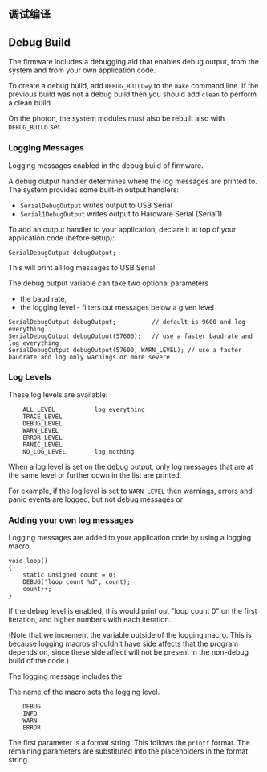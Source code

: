 ## 调试编译
## Debug Build

The firmware includes a debugging aid that enables debug output, from the system and from your own application code.

To create a debug build, add `DEBUG_BUILD=y` to the `make` command line. If the previous build was not a debug build then
you should add `clean` to perform a clean build.

On the photon, the system modules must also be rebuilt also with `DEBUG_BUILD` set.


### Logging Messages

Logging messages enabled in the debug build of firmware.

A debug output handler determines where the log messages are printed to.
The system provides some built-in output handlers:

- `SerialDebugOutput` writes output to USB Serial
- `Serial1DebugOutput` writes output to Hardware Serial (Serial1)

To add an output handler to your application, declare it at top of your application code (before setup):

```
SerialDebugOutput debugOutput;
```

This will print all log messages to USB Serial.

The debug output variable can take two optional parameters

- the baud rate,
- the logging level - filters out messages below a given level

```
SerialDebugOutput debugOutput;          // default is 9600 and log everything
SerialDebugOutput debugOutput(57600);   // use a faster baudrate and log everything
SerialDebugOutput debugOutput(57600, WARN_LEVEL); // use a faster baudrate and log only warnings or more severe

```

### Log Levels

These log levels are available:

```
    ALL_LEVEL           log everything
    TRACE_LEVEL
    DEBUG_LEVEL
    WARN_LEVEL
    ERROR_LEVEL
    PANIC_LEVEL
    NO_LOG_LEVEL        log nothing
```

When a log level is set on the debug output, only log messages that are at the same level or
further down in the list are printed.

For example, if the log level is set to `WARN_LEVEL` then warnings, errors and
panic events are logged, but not debug messages or


### Adding your own log messages

Logging messages are added to your application code by using a logging macro.

```
void loop()
{
    static unsigned count = 0;
    DEBUG("loop count %d", count);
    count++;
}
```
If the debug level is enabled, this would print out "loop count 0" on the first
iteration, and higher numbers with each iteration.

(Note that we increment the variable outside of the logging macro. This is because
logging macros shouldn't have side affects that the program depends on, since
these side affect will not be present in the non-debug build of the code.)

The logging message includes the


The name of the macro sets the logging level.

```
    DEBUG
    INFO
    WARN
    ERROR
```

The first parameter is a format string. This follows the `printf` format.
The remaining parameters are substituted into the placeholders in the format string.



